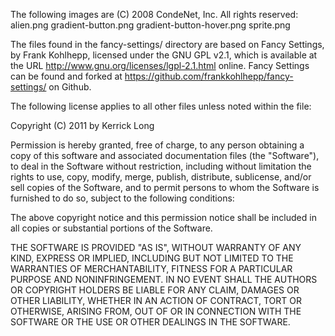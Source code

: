 The following images are (C) 2008 CondeNet, Inc. All rights reserved:
	alien.png
	gradient-button.png
	gradient-button-hover.png
	sprite.png

The files found in the fancy-settings/ directory are based on Fancy Settings,
by Frank Kohlhepp, licensed under the GNU GPL v2.1, which is available at the
URL http://www.gnu.org/licenses/lgpl-2.1.html online. Fancy Settings can be
found and forked at https://github.com/frankkohlhepp/fancy-settings/ on Github.

The following license applies to all other files unless noted within the file:

Copyright (C) 2011 by Kerrick Long

Permission is hereby granted, free of charge, to any person obtaining a copy
of this software and associated documentation files (the "Software"), to deal
in the Software without restriction, including without limitation the rights
to use, copy, modify, merge, publish, distribute, sublicense, and/or sell
copies of the Software, and to permit persons to whom the Software is
furnished to do so, subject to the following conditions:

The above copyright notice and this permission notice shall be included in
all copies or substantial portions of the Software.

THE SOFTWARE IS PROVIDED "AS IS", WITHOUT WARRANTY OF ANY KIND, EXPRESS OR
IMPLIED, INCLUDING BUT NOT LIMITED TO THE WARRANTIES OF MERCHANTABILITY,
FITNESS FOR A PARTICULAR PURPOSE AND NONINFRINGEMENT. IN NO EVENT SHALL THE
AUTHORS OR COPYRIGHT HOLDERS BE LIABLE FOR ANY CLAIM, DAMAGES OR OTHER
LIABILITY, WHETHER IN AN ACTION OF CONTRACT, TORT OR OTHERWISE, ARISING FROM,
OUT OF OR IN CONNECTION WITH THE SOFTWARE OR THE USE OR OTHER DEALINGS IN
THE SOFTWARE.